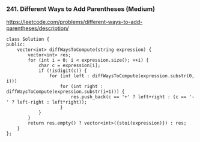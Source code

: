 ### 241. Different Ways to Add Parentheses (Medium)

https://leetcode.com/problems/different-ways-to-add-parentheses/description/

```
class Solution {
public:
    vector<int> diffWaysToCompute(string expression) {
        vector<int> res;
        for (int i = 0; i < expression.size(); ++i) {
            char c = expression[i];
            if (!isdigit(c)) {
                for (int left : diffWaysToCompute(expression.substr(0, i))) 
                    for (int right : diffWaysToCompute(expression.substr(i+1))) {
                        res.push_back(c == '+' ? left+right : (c == '-' ? left-right : left*right));
                    }
            }
        }
        return res.empty() ? vector<int>({stoi(expression)}) : res;
    }
};
```

